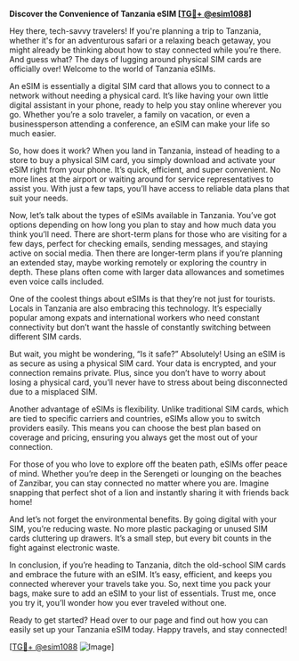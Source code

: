 **Discover the Convenience of Tanzania eSIM [[TG💪+ @esim1088](https://t.me/s/esim1088)]**

Hey there, tech-savvy travelers! If you're planning a trip to Tanzania, whether it's for an adventurous safari or a relaxing beach getaway, you might already be thinking about how to stay connected while you’re there. And guess what? The days of lugging around physical SIM cards are officially over! Welcome to the world of Tanzania eSIMs.

An eSIM is essentially a digital SIM card that allows you to connect to a network without needing a physical card. It’s like having your own little digital assistant in your phone, ready to help you stay online wherever you go. Whether you’re a solo traveler, a family on vacation, or even a businessperson attending a conference, an eSIM can make your life so much easier.

So, how does it work? When you land in Tanzania, instead of heading to a store to buy a physical SIM card, you simply download and activate your eSIM right from your phone. It’s quick, efficient, and super convenient. No more lines at the airport or waiting around for service representatives to assist you. With just a few taps, you’ll have access to reliable data plans that suit your needs.

Now, let’s talk about the types of eSIMs available in Tanzania. You’ve got options depending on how long you plan to stay and how much data you think you’ll need. There are short-term plans for those who are visiting for a few days, perfect for checking emails, sending messages, and staying active on social media. Then there are longer-term plans if you’re planning an extended stay, maybe working remotely or exploring the country in depth. These plans often come with larger data allowances and sometimes even voice calls included.

One of the coolest things about eSIMs is that they’re not just for tourists. Locals in Tanzania are also embracing this technology. It’s especially popular among expats and international workers who need constant connectivity but don’t want the hassle of constantly switching between different SIM cards.

But wait, you might be wondering, “Is it safe?” Absolutely! Using an eSIM is as secure as using a physical SIM card. Your data is encrypted, and your connection remains private. Plus, since you don’t have to worry about losing a physical card, you’ll never have to stress about being disconnected due to a misplaced SIM.

Another advantage of eSIMs is flexibility. Unlike traditional SIM cards, which are tied to specific carriers and countries, eSIMs allow you to switch providers easily. This means you can choose the best plan based on coverage and pricing, ensuring you always get the most out of your connection.

For those of you who love to explore off the beaten path, eSIMs offer peace of mind. Whether you’re deep in the Serengeti or lounging on the beaches of Zanzibar, you can stay connected no matter where you are. Imagine snapping that perfect shot of a lion and instantly sharing it with friends back home!

And let’s not forget the environmental benefits. By going digital with your SIM, you’re reducing waste. No more plastic packaging or unused SIM cards cluttering up drawers. It’s a small step, but every bit counts in the fight against electronic waste.

In conclusion, if you’re heading to Tanzania, ditch the old-school SIM cards and embrace the future with an eSIM. It’s easy, efficient, and keeps you connected wherever your travels take you. So, next time you pack your bags, make sure to add an eSIM to your list of essentials. Trust me, once you try it, you’ll wonder how you ever traveled without one.

Ready to get started? Head over to our page and find out how you can easily set up your Tanzania eSIM today. Happy travels, and stay connected!

[[TG💪+ @esim1088](https://t.me/s/esim1088) ![Image](https://i.postimg.cc/Y0z9fWf4/image.png)]